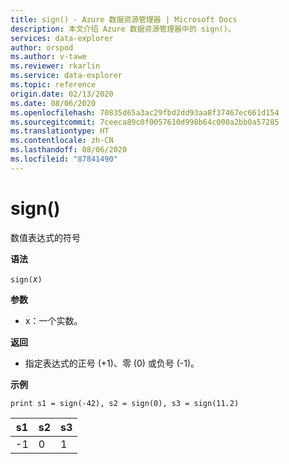 ```yaml
---
title: sign() - Azure 数据资源管理器 | Microsoft Docs
description: 本文介绍 Azure 数据资源管理器中的 sign()。
services: data-explorer
author: orspod
ms.author: v-tawe
ms.reviewer: rkarlin
ms.service: data-explorer
ms.topic: reference
origin.date: 02/13/2020
ms.date: 08/06/2020
ms.openlocfilehash: 70835d65a3ac29fbd2dd93aa8f37467ec661d154
ms.sourcegitcommit: 7ceeca89c0f0057610d998b64c000a2bb0a57285
ms.translationtype: HT
ms.contentlocale: zh-CN
ms.lasthandoff: 08/06/2020
ms.locfileid: "87841490"
---
```

# <a name="sign"></a>sign()

数值表达式的符号

**语法**

`sign(`*x*`)`

**参数**

* x：一个实数。

**返回**

* 指定表达式的正号 (+1)、零 (0) 或负号 (-1)。 

**示例**

```kusto
print s1 = sign(-42), s2 = sign(0), s3 = sign(11.2)

```

|s1|s2|s3|
|---|---|---|
|-1|0|1|